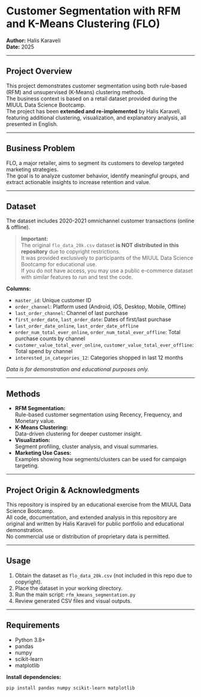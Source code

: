 # Customer Segmentation with RFM and K-Means Clustering (FLO)

**Author:** Halis Karaveli  
**Date:** 2025

---

## Project Overview

This project demonstrates customer segmentation using both rule-based (RFM) and unsupervised (K-Means) clustering methods.  
The business context is based on a retail dataset provided during the MIUUL Data Science Bootcamp.  
The project has been **extended and re-implemented** by Halis Karaveli, featuring additional clustering, visualization, and explanatory analysis, all presented in English.

---

## Business Problem

FLO, a major retailer, aims to segment its customers to develop targeted marketing strategies.  
The goal is to analyze customer behavior, identify meaningful groups, and extract actionable insights to increase retention and value.

---

## Dataset

The dataset includes 2020-2021 omnichannel customer transactions (online & offline).

> **Important:**  
> The original `flo_data_20k.csv` dataset **is NOT distributed in this repository** due to copyright restrictions.  
> It was provided exclusively to participants of the MIUUL Data Science Bootcamp for educational use.  
> If you do not have access, you may use a public e-commerce dataset with similar features to run and test the code.

**Columns:**
- `master_id`: Unique customer ID
- `order_channel`: Platform used (Android, iOS, Desktop, Mobile, Offline)
- `last_order_channel`: Channel of last purchase
- `first_order_date`, `last_order_date`: Dates of first/last purchase
- `last_order_date_online`, `last_order_date_offline`
- `order_num_total_ever_online`, `order_num_total_ever_offline`: Total purchase counts by channel
- `customer_value_total_ever_online`, `customer_value_total_ever_offline`: Total spend by channel
- `interested_in_categories_12`: Categories shopped in last 12 months

*Data is for demonstration and educational purposes only.*

---

## Methods

- **RFM Segmentation:**  
  Rule-based customer segmentation using Recency, Frequency, and Monetary value.
- **K-Means Clustering:**  
  Data-driven clustering for deeper customer insight.
- **Visualization:**  
  Segment profiling, cluster analysis, and visual summaries.
- **Marketing Use Cases:**  
  Examples showing how segments/clusters can be used for campaign targeting.

---

## Project Origin & Acknowledgments

This repository is inspired by an educational exercise from the MIUUL Data Science Bootcamp.  
All code, documentation, and extended analysis in this repository are original and written by Halis Karaveli for public portfolio and educational demonstration.  
No commercial use or distribution of proprietary data is permitted.

---

## Usage

1. Obtain the dataset as `flo_data_20k.csv` (not included in this repo due to copyright).
2. Place the dataset in your working directory.
3. Run the main script: `rfm_kmeans_segmentation.py`
4. Review generated CSV files and visual outputs.

---

## Requirements

- Python 3.8+
- pandas
- numpy
- scikit-learn
- matplotlib

**Install dependencies:**
```bash
pip install pandas numpy scikit-learn matplotlib
